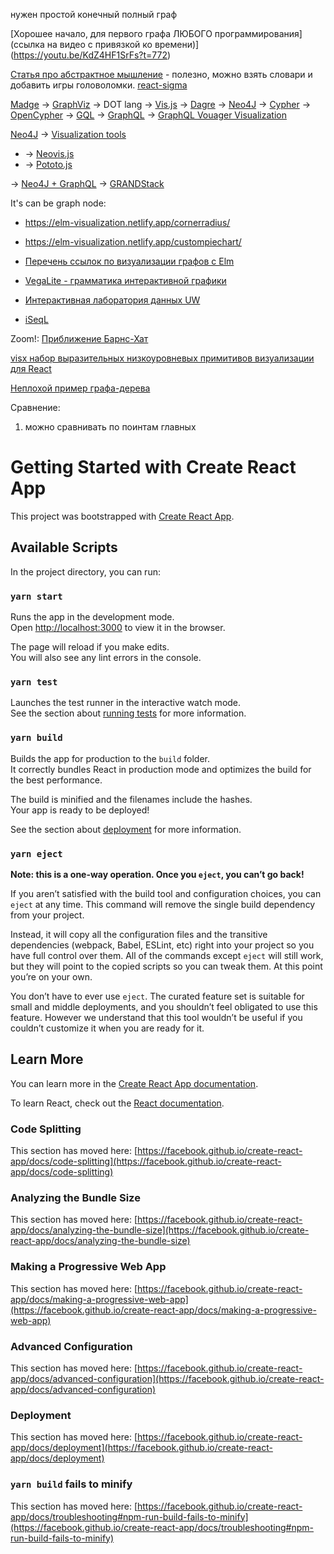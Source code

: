нужен простой конечный полный граф 

[Хорошее начало, для первого графа ЛЮБОГО программирования](ссылка на видео с привязкой ко времени)](https://youtu.be/KdZ4HF1SrFs?t=772)

[Статья про абстрактное мышление](https://trends.rbc.ru/trends/education/606ec88d9a79470a57d164c6) - полезно, можно взять словари и добавить игры головоломки.
[react-sigma](https://www.npmjs.com/package/react-sigma)

[Madge](https://www.npmjs.com/package/madge) -> [GraphViz](https://graphviz.org/) -> DOT lang -> [Vis.js](http://viz-js.com/) -> [Dagre](https://www.npmjs.com/package/dagre-d3-react) -> [Neo4J](https://neo4j.com/) -> [Cypher](https://en.wikipedia.org/wiki/Cypher_(query_language)) -> [OpenCypher](http://www.opencypher.org/) -> [GQL](https://en.wikipedia.org/wiki/Graph_Query_Language) -> [GraphQL](https://graphql.org/) -> [GraphQL Vouager Visualization](https://github.com/APIs-guru/graphql-voyager)

[Neo4J](https://neo4j.com/) -> [Visualization tools](https://neo4j.com/developer/tools-graph-visualization/)
*  -> [Neovis.js](https://github.com/neo4j-contrib/neovis.js/)
*  -> [Pototo.js](http://www.popotojs.com/)

-> [Neo4J + GraphQL](https://neo4j.com/developer/graphql/) -> [GRANDStack](https://neo4j.com/labs/grandstack-graphql/)

It's can be graph node:
* https://elm-visualization.netlify.app/cornerradius/
* https://elm-visualization.netlify.app/custompiechart/

* [Перечень ссылок по визуализации графов с Elm](https://www.reddit.com/r/elm/comments/85a3fd/rendering_graphs/)
* [VegaLite - грамматика интерактивной графики](https://vega.github.io/vega-lite/)
* [Интерактивная лаборатория данных UW](https://idl.cs.washington.edu/)
* [iSeqL](https://github.com/AkshatSh/iSeqL)

Zoom!:
[Приближение Барнс-Хат](https://jheer.github.io/barnes-hut/)



[visx набор выразительных низкоуровневых примитивов визуализации для React](https://airbnb.io/visx/)

[Неплохой пример графа-дерева](https://github.com/pmndrs/react-spring/issues/5)

Сравнение:
1. можно сравнивать по поинтам главных

# Getting Started with Create React App

This project was bootstrapped with [Create React App](https://github.com/facebook/create-react-app).

## Available Scripts

In the project directory, you can run:

### `yarn start`

Runs the app in the development mode.\
Open [http://localhost:3000](http://localhost:3000) to view it in the browser.

The page will reload if you make edits.\
You will also see any lint errors in the console.

### `yarn test`

Launches the test runner in the interactive watch mode.\
See the section about [running tests](https://facebook.github.io/create-react-app/docs/running-tests) for more information.

### `yarn build`

Builds the app for production to the `build` folder.\
It correctly bundles React in production mode and optimizes the build for the best performance.

The build is minified and the filenames include the hashes.\
Your app is ready to be deployed!

See the section about [deployment](https://facebook.github.io/create-react-app/docs/deployment) for more information.

### `yarn eject`

**Note: this is a one-way operation. Once you `eject`, you can’t go back!**

If you aren’t satisfied with the build tool and configuration choices, you can `eject` at any time. This command will remove the single build dependency from your project.

Instead, it will copy all the configuration files and the transitive dependencies (webpack, Babel, ESLint, etc) right into your project so you have full control over them. All of the commands except `eject` will still work, but they will point to the copied scripts so you can tweak them. At this point you’re on your own.

You don’t have to ever use `eject`. The curated feature set is suitable for small and middle deployments, and you shouldn’t feel obligated to use this feature. However we understand that this tool wouldn’t be useful if you couldn’t customize it when you are ready for it.

## Learn More

You can learn more in the [Create React App documentation](https://facebook.github.io/create-react-app/docs/getting-started).

To learn React, check out the [React documentation](https://reactjs.org/).

### Code Splitting

This section has moved here: [https://facebook.github.io/create-react-app/docs/code-splitting](https://facebook.github.io/create-react-app/docs/code-splitting)

### Analyzing the Bundle Size

This section has moved here: [https://facebook.github.io/create-react-app/docs/analyzing-the-bundle-size](https://facebook.github.io/create-react-app/docs/analyzing-the-bundle-size)

### Making a Progressive Web App

This section has moved here: [https://facebook.github.io/create-react-app/docs/making-a-progressive-web-app](https://facebook.github.io/create-react-app/docs/making-a-progressive-web-app)

### Advanced Configuration

This section has moved here: [https://facebook.github.io/create-react-app/docs/advanced-configuration](https://facebook.github.io/create-react-app/docs/advanced-configuration)

### Deployment

This section has moved here: [https://facebook.github.io/create-react-app/docs/deployment](https://facebook.github.io/create-react-app/docs/deployment)

### `yarn build` fails to minify

This section has moved here: [https://facebook.github.io/create-react-app/docs/troubleshooting#npm-run-build-fails-to-minify](https://facebook.github.io/create-react-app/docs/troubleshooting#npm-run-build-fails-to-minify)
